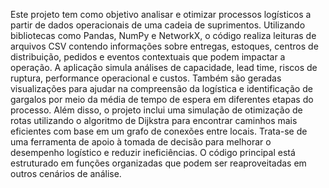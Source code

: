 Este projeto tem como objetivo analisar e otimizar processos logísticos a partir de dados operacionais de uma cadeia de suprimentos.
Utilizando bibliotecas como Pandas, NumPy e NetworkX, o código realiza leituras de arquivos CSV contendo informações sobre entregas, estoques, centros de distribuição, pedidos e eventos contextuais que podem impactar a operação.
A aplicação simula análises de capacidade, lead time, riscos de ruptura, performance operacional e custos. Também são geradas visualizações para ajudar na compreensão da logística e identificação de gargalos por meio da média de tempo de espera em diferentes etapas do processo. 
Além disso, o projeto inclui uma simulação de otimização de rotas utilizando o algoritmo de Dijkstra para encontrar caminhos mais eficientes com base em um grafo de conexões entre locais. 
Trata-se de uma ferramenta de apoio à tomada de decisão para melhorar o desempenho logístico e reduzir ineficiências.
O código principal está estruturado em funções organizadas que podem ser reaproveitadas em outros cenários de análise.
